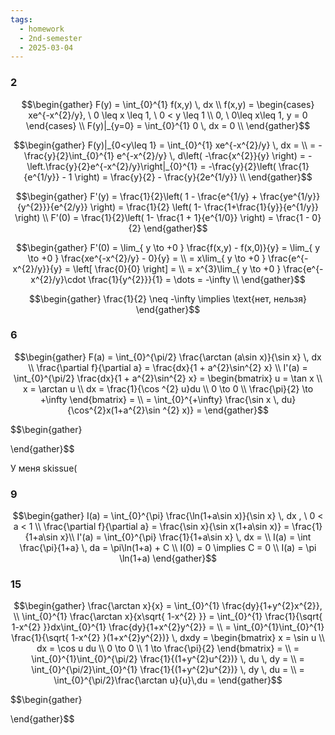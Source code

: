 ```yaml
---
tags:
  - homework
  - 2nd-semester
  - 2025-03-04
---
```


### 2

$$\begin{gather}
F(y) = \int_{0}^{1} f(x,y) \, dx \\
f(x,y) = \begin{cases}
xe^{-x^{2}/y}, \ 0 \leq x \leq 1, \ 0 < y \leq 1 \\
0, \ 0\leq x\leq 1, y = 0
\end{cases} \\
F(y)|_{y=0} = \int_{0}^{1} 0 \, dx = 0 \\
\end{gather}$$

$$\begin{gather}
F(y)|_{0<y\leq 1} = \int_{0}^{1} xe^{-x^{2}/y} \, dx = \\
= -\frac{y}{2}\int_{0}^{1} e^{-x^{2}/y} \, d\left( -\frac{x^{2}}{y} \right) = -\left.\frac{y}{2}e^{-x^{2}/y}\right|_{0}^{1} = -\frac{y}{2}\left( \frac{1}{e^{1/y}} - 1 \right) = \frac{y}{2} - \frac{y}{2e^{1/y}} \\
\end{gather}$$

$$\begin{gather}
F'(y) = \frac{1}{2}\left( 1 - \frac{e^{1/y} + \frac{ye^{1/y}}{y^{2}}}{e^{2/y}} \right) = \frac{1}{2} \left( 1- \frac{1+\frac{1}{y}}{e^{1/y}} \right) \\
F'(0) = \frac{1}{2}\left( 1- \frac{1 + 1}{e^{1/0}} \right)  = \frac{1 - 0}{2}
\end{gather}$$

$$\begin{gather}
F'(0) = \lim_{ y \to +0 } \frac{f(x,y) - f(x,0)}{y} = \lim_{ y \to +0 } \frac{xe^{-x^{2}/y} - 0}{y} = \\
= x\lim_{ y \to +0 }  \frac{e^{-x^{2}/y}}{y} = \left[ \frac{0}{0} \right] = \\
= x^{3}\lim_{ y \to +0 } \frac{e^{-x^{2}/y}\cdot \frac{1}{y^{2}}}{1} = \dots = -\infty \\
\end{gather}$$

$$\begin{gather}
\frac{1}{2} \neq -\infty \implies \text{нет, нельзя}
\end{gather}$$

### 6

$$\begin{gather}
F(a) = \int_{0}^{\pi/2} \frac{\arctan (a\sin x)}{\sin x} \, dx \\
\frac{\partial f}{\partial a} = \frac{dx}{1 + a^{2}\sin^{2} x} \\
I'(a) = \int_{0}^{\pi/2} \frac{dx}{1 + a^{2}\sin^{2} x} = \begin{bmatrix}
u = \tan x \\
x = \arctan u \\
dx = \frac{1}{\cos ^{2} u}du \\
0 \to 0 \\
\frac{\pi}{2} \to +\infty
\end{bmatrix} = \\
= \int_{0}^{+\infty} \frac{\sin x \, du}{\cos^{2}x(1+a^{2}\sin ^{2} x)} =
\end{gather}$$

$$\begin{gather}

\end{gather}$$

У меня skissue(

### 9

$$\begin{gather}
I(a) = \int_{0}^{\pi} \frac{\ln(1+a\sin x)}{\sin x} \, dx , \ 0 < a < 1 \\
\frac{\partial f}{\partial a} = \frac{\sin x}{\sin x(1+a\sin x)}  = \frac{1}{1+a\sin x}\\
I'(a) = \int_{0}^{\pi} \frac{1}{1+a\sin x} \, dx  =   \\
I(a) = \int \frac{\pi}{1+a} \, da = \pi\ln(1+a) + C \\
I(0) = 0 \implies C = 0 \\
I(a) = \pi \ln(1+a)
\end{gather}$$

### 15

$$\begin{gather}
\frac{\arctan x}{x} = \int_{0}^{1} \frac{dy}{1+y^{2}x^{2}}, \\
\int_{0}^{1} \frac{\arctan x}{x\sqrt{ 1-x^{2} }} = \int_{0}^{1} \frac{1}{\sqrt{ 1-x^{2} }}dx\int_{0}^{1} \frac{dy}{1+x^{2}y^{2}} = \\
= \int_{0}^{1}\int_{0}^{1} \frac{1}{\sqrt{ 1-x^{2} }(1+x^{2}y^{2})} \, dxdy = \begin{bmatrix}
x = \sin u \\
dx = \cos u du \\
0 \to 0 \\
1 \to \frac{\pi}{2}
\end{bmatrix} = \\
= \int_{0}^{1}\int_{0}^{\pi/2} \frac{1}{(1+y^{2}u^{2})} \, du \, dy = \\
= \int_{0}^{\pi/2}\int_{0}^{1} \frac{1}{(1+y^{2}u^{2})} \, dy \, du = \\
= \int_{0}^{\pi/2}\frac{\arctan u}{u}\,du =
\end{gather}$$

$$\begin{gather}

\end{gather}$$